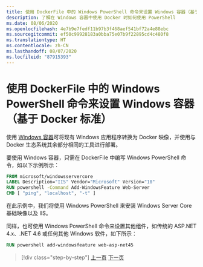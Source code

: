 ```yaml
---
title: 使用 DockerFile 中的 Windows PowerShell 命令来设置 Windows 容器（基于 Docker 标准）
description: 了解在 Windows 容器中使用 Docker 时如何使用 PowerShell
ms.date: 08/06/2020
ms.openlocfilehash: 4e7b9e7fedf11b97b3f468aef541bf72a4e88ebc
ms.sourcegitcommit: ef50c99928183a0bba75e07b9f22895cd4c480f8
ms.translationtype: HT
ms.contentlocale: zh-CN
ms.lasthandoff: 08/07/2020
ms.locfileid: "87915393"
---
```

# <a name="using-windows-powershell-commands-in-a-dockerfile-to-set-up-windows-containers-docker-standard-based"></a>使用 DockerFile 中的 Windows PowerShell 命令来设置 Windows 容器（基于 Docker 标准）

使用 [Windows 容器](/virtualization/windowscontainers/about/index)可将现有 Windows 应用程序转换为 Docker 映像，并使用与 Docker 生态系统其余部分相同的工具进行部署。

要使用 Windows 容器，只需在 DockerFile 中编写 Windows PowerShell 命令，如以下示例所示：

```Dockerfile
FROM microsoft/windowsservercore
LABEL Description="IIS" Vendor="Microsoft" Version="10"
RUN powershell -Command Add-WindowsFeature Web-Server
CMD [ "ping", "localhost", "-t" ]
```

在此示例中，我们将使用 Windows PowerShell 来安装 Windows Server Core 基础映像以及 IIS。

同样，也可使用 Windows PowerShell 命令来设置其他组件，如传统的 ASP.NET 4.x、.NET 4.6 或任何其他 Windows 软件，如下所示：

```Dockerfile
RUN powershell add-windowsfeature web-asp-net45
```

>[!div class="step-by-step"]
>[上一页](visual-studio-tools-for-docker.md)
>[下一页](build-aspnet-core-applications-linux-containers-aks-kubernetes.md)
